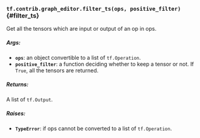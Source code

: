 ### `tf.contrib.graph_editor.filter_ts(ops, positive_filter)` {#filter_ts}

Get all the tensors which are input or output of an op in ops.

##### Args:


*  <b>`ops`</b>: an object convertible to a list of `tf.Operation`.
*  <b>`positive_filter`</b>: a function deciding whether to keep a tensor or not.
    If `True`, all the tensors are returned.

##### Returns:

  A list of `tf.Output`.

##### Raises:


*  <b>`TypeError`</b>: if ops cannot be converted to a list of `tf.Operation`.

